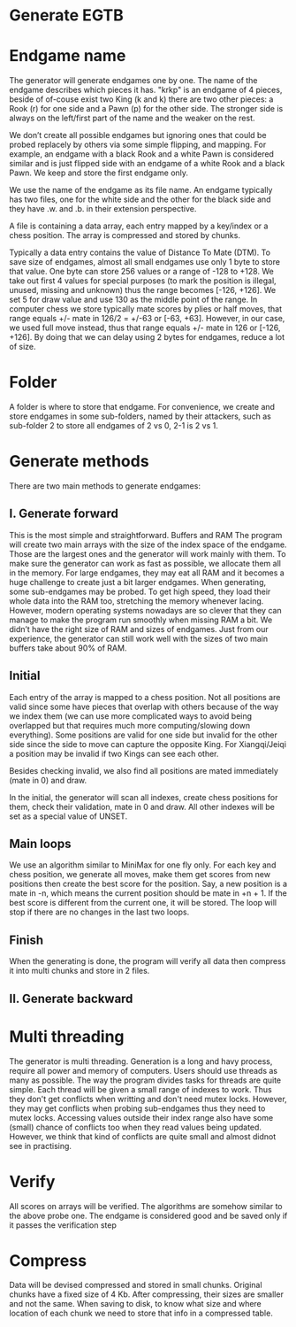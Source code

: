 # Generate EGTB


Endgame name
============

The generator will generate endgames one by one. The name of the endgame describes which pieces it has. "krkp" is an endgame of 4 pieces, beside of of-couse exist two King (k and k) there are two other pieces: a Rook (r) for one side and a Pawn (p) for the other side. The stronger side is always on the left/first part of the name and the weaker on the rest.

We don’t create all possible endgames but ignoring ones that could be probed replacely by others via some simple flipping, and mapping. For example, an endgame with a black Rook and a white Pawn is considered similar and is just flipped side with an endgame of a white Rook and a black Pawn. We keep and store the first endgame only.

We use the name of the endgame as its file name. An endgame typically has two files, one for the white side and the other for the black side and they have .w. and .b. in their extension perspective.

A file is containing a data array, each entry mapped by a key/index or a chess position. The array is compressed and stored by chunks.

Typically a data entry contains the value of Distance To Mate (DTM). To save size of endgames, almost all small endgames use only 1 byte to store that value. One byte can store 256 values or a range of -128 to +128. We take out first 4 values for special purposes (to mark the position is illegal, unused, missing and unknown) thus the range becomes [-126, +126]. We set 5 for draw value and use 130 as the middle point of the range. In computer chess we store typically mate scores by plies or half moves, that range equals +/- mate in 126/2 = +/-63 or [-63, +63]. However, in our case, we used full move instead, thus that range equals +/- mate in 126 or [-126, +126]. By doing that we can delay using 2 bytes for endgames, reduce a lot of size.



Folder
======

A folder is where to store that endgame. For convenience, we create and store endgames in some sub-folders, named by their attackers, such as sub-folder 2 to store all endgames of 2 vs 0, 2-1 is 2 vs 1.


Generate methods
================
There are two main methods to generate endgames:


I. Generate forward
-------------------
This is the most simple and straightforward.
Buffers and RAM
The program will create two main arrays with the size of the index space of the endgame. Those are the largest ones and the generator will work mainly with them. To make sure the generator can work as fast as possible, we allocate them all in the memory. For large endgames, they may eat all RAM and it becomes a huge challenge to create just a bit larger endgames.
When generating, some sub-endgames may be probed. To get high speed, they load their whole data into the RAM too, stretching the memory whenever lacing. However, modern operating systems nowadays are so clever that they can manage to make the program run smoothly when missing RAM a bit.
We didn’t have the right size of RAM and sizes of endgames. Just from our experience, the generator can still work well with the sizes of two main buffers take about 90% of RAM.


Initial
-------

Each entry of the array is mapped to a chess position. Not all positions are valid since some have pieces that overlap with others because of the way we index them (we can use more complicated ways to avoid being overlapped but that requires much more computing/slowing down everything). Some positions are valid for one side but invalid for the other side since the side to move can capture the opposite King. For Xiangqi/Jeiqi a position may be invalid if two Kings can see each other.

Besides checking invalid, we also find all positions are mated immediately (mate in 0) and draw.

In the initial, the generator will scan all indexes, create chess positions for them, check their validation, mate in 0 and draw. All other indexes will be set as a special value of UNSET.


Main loops
----------

We use an algorithm similar to MiniMax for one fly only. For each key and chess position, we generate all moves, make them get scores from new positions then create the best score for the position. Say, a new position is a mate in -n, which means the current position should be mate in +n + 1. If the best score is different from the current one, it will be stored.
The loop will stop if there are no changes in the last two loops.

Finish
------
When the generating is done, the program will verify all data then compress it into multi chunks and store in 2 files.

 
 
II. Generate backward
---------------------



 

Multi threading
===============
The generator is multi threading. Generation is a long and havy process, require all power and memory of computers. Users should use threads as many as possible.
The way the program divides tasks for threads are quite simple. Each thread will be given a small range of indexes to work. Thus they don't get conflicts when writting and don't need mutex locks. However, they may get conflicts when probing sub-endgames thus they need to mutex locks. Accessing values outside their index range also have some (small) chance of conflicts too when they read values being updated. However, we think that kind of conflicts are quite small and almost didnot see in practising.


Verify
======
All scores on arrays will be verified. The algorithms are somehow similar to the above probe one. The endgame is considered good and be saved only if it passes the verification step


Compress
========

Data will be devised compressed and stored in small chunks. Original chunks have a fixed size of 4 Kb. After compressing, their sizes are smaller and not the same. When saving to disk, to know what size and where location of each chunk we need to store that info in a compressed table.
